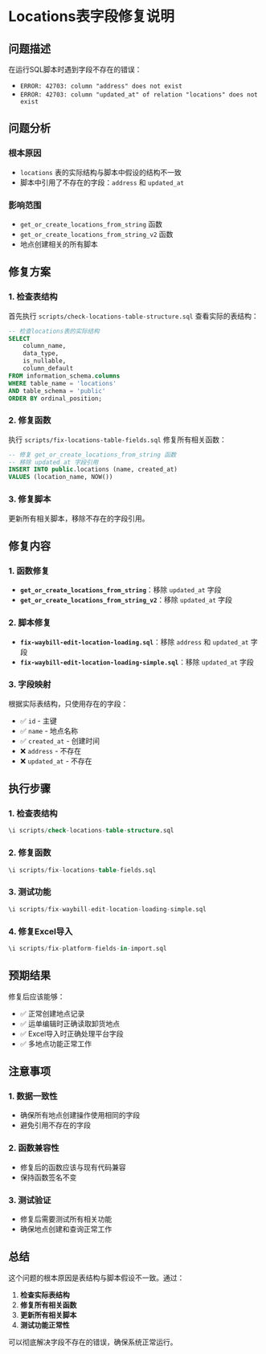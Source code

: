 # Locations表字段修复说明

## 问题描述

在运行SQL脚本时遇到字段不存在的错误：
- `ERROR: 42703: column "address" does not exist`
- `ERROR: 42703: column "updated_at" of relation "locations" does not exist`

## 问题分析

### 根本原因
- `locations` 表的实际结构与脚本中假设的结构不一致
- 脚本中引用了不存在的字段：`address` 和 `updated_at`

### 影响范围
- `get_or_create_locations_from_string` 函数
- `get_or_create_locations_from_string_v2` 函数
- 地点创建相关的所有脚本

## 修复方案

### 1. 检查表结构
首先执行 `scripts/check-locations-table-structure.sql` 查看实际的表结构：

```sql
-- 检查locations表的实际结构
SELECT 
    column_name,
    data_type,
    is_nullable,
    column_default
FROM information_schema.columns 
WHERE table_name = 'locations' 
AND table_schema = 'public'
ORDER BY ordinal_position;
```

### 2. 修复函数
执行 `scripts/fix-locations-table-fields.sql` 修复所有相关函数：

```sql
-- 修复 get_or_create_locations_from_string 函数
-- 移除 updated_at 字段引用
INSERT INTO public.locations (name, created_at)
VALUES (location_name, NOW())
```

### 3. 修复脚本
更新所有相关脚本，移除不存在的字段引用。

## 修复内容

### 1. 函数修复
- **`get_or_create_locations_from_string`**：移除 `updated_at` 字段
- **`get_or_create_locations_from_string_v2`**：移除 `updated_at` 字段

### 2. 脚本修复
- **`fix-waybill-edit-location-loading.sql`**：移除 `address` 和 `updated_at` 字段
- **`fix-waybill-edit-location-loading-simple.sql`**：移除 `updated_at` 字段

### 3. 字段映射
根据实际表结构，只使用存在的字段：
- ✅ `id` - 主键
- ✅ `name` - 地点名称
- ✅ `created_at` - 创建时间
- ❌ `address` - 不存在
- ❌ `updated_at` - 不存在

## 执行步骤

### 1. 检查表结构
```sql
\i scripts/check-locations-table-structure.sql
```

### 2. 修复函数
```sql
\i scripts/fix-locations-table-fields.sql
```

### 3. 测试功能
```sql
\i scripts/fix-waybill-edit-location-loading-simple.sql
```

### 4. 修复Excel导入
```sql
\i scripts/fix-platform-fields-in-import.sql
```

## 预期结果

修复后应该能够：
- ✅ 正常创建地点记录
- ✅ 运单编辑时正确读取卸货地点
- ✅ Excel导入时正确处理平台字段
- ✅ 多地点功能正常工作

## 注意事项

### 1. 数据一致性
- 确保所有地点创建操作使用相同的字段
- 避免引用不存在的字段

### 2. 函数兼容性
- 修复后的函数应该与现有代码兼容
- 保持函数签名不变

### 3. 测试验证
- 修复后需要测试所有相关功能
- 确保地点创建和查询正常工作

## 总结

这个问题的根本原因是表结构与脚本假设不一致。通过：

1. **检查实际表结构**
2. **修复所有相关函数**
3. **更新所有相关脚本**
4. **测试功能正常性**

可以彻底解决字段不存在的错误，确保系统正常运行。
